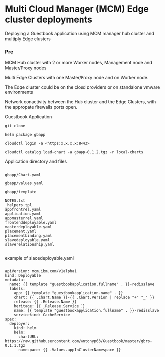# Multi Cloud Manager (MCM) Edge cluster deployments

Deploying a Guestbook application using MCM manager hub cluster and multiply Edge clusters

### Pre

MCM Hub cluster with 2 or more Worker nodes, Management node and Master/Proxy nodes

Multi Edge Clusters with one Master/Proxy node and on Worker node.

The Edge cluster could be on the cloud providers or on standalone vmware environments

Network conactivity between the Hub cluster and the Edge Clusters, with the appropate firewalls ports open.

Guestbook Application
 


```
git clone 

helm package gbapp

cloudctl login -a <https:x.x.x.x:8443>

cloudctl catalog load-chart -a gbapp-0.1.2.tgz -r local-charts
```
Application directory and files

```

gbapp/Chart.yaml

gbapp/values.yaml

gbapp/template

NOTES.txt
_helpers.tpl
appfrontrel.yaml
application.yaml
appmasterrel.yaml
frontenddeployable.yaml
masterdeployable.yaml
placement.yaml
placementbinding.yaml
slavedeployable.yaml
slaverelationship.yaml


```
example of slacedeployable.yaml

```

apiVersion: mcm.ibm.com/v1alpha1
kind: Deployable
metadata:
  name: {{ template "guestbookapplication.fullname" . }}-redisslave
  labels:
    app: {{ template "guestbookapplication.name" . }}
    chart: {{ .Chart.Name }}-{{ .Chart.Version | replace "+" "_" }}
    release: {{ .Release.Name }}
    heritage: {{ .Release.Service }}
    name: {{ template "guestbookapplication.fullname" . }}-redisslave
    servicekind: CacheService
spec:
  deployer:
    kind: helm
    helm:
      chartURL: https://raw.githubusercontent.com/antonyp63/Guestbook/master/gbrs-0.1.1.tgz
      namespace: {{ .Values.appInClusterNamespace }}
      
      
```



